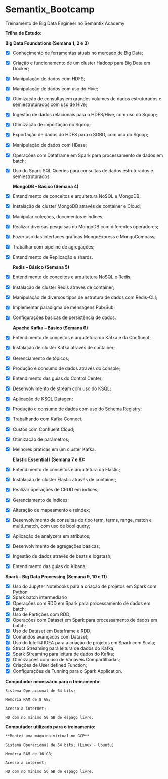 # Semantix_Bootcamp
 Treinamento de Big Data Engineer no Semantix Academy






  




   **Trilha de Estudo:**

   **Big Data Foundations (Semana 1, 2 e 3)** 
  
 - [X] Conhecimento de ferramentas atuais no mercado de Big Data;
 - [X] Criação e funcionamento de um cluster Hadoop para Big Data em Docker;
 - [X] Manipulação de dados com HDFS;
 - [X] Manipulação de dados com uso do Hive;
 - [X] Otimização de consultas em grandes volumes de dados estruturados e semiestruturados com uso de Hive;
 - [X] Ingestão de dados relacionais para o HDFS/Hive, com uso do Sqoop;
 - [X] Otimização de importação no Sqoop;
 - [X] Exportação de dados do HDFS para o SGBD, com uso do Sqoop;
 - [X] Manipulação de dados com HBase;
 - [X] Operações com Dataframe em Spark para processamento de dados em batch;
 - [X] Uso do Spark SQL Queries para consultas de dados estruturados e semiestruturados.

   **MongoDB - Básico (Semana 4)**

 - [X] Entendimento de conceitos e arquitetura NoSQL e MongoDB;
 - [X] Instalação de cluster MongoDB através de container e Cloud;
 - [X] Manipular coleções, documentos e índices;
 - [X] Realizar diversas pesquisas no MongoDB com diferentes operadores;
 - [X] Fazer uso das interfaces gráficas MongoExpress e MongoCompass;
 - [X] Trabalhar com pipeline de agregações;
 - [X] Entendimento de Replicação e shards.
 
    **Redis – Básico (Semana 5)**

 - [X] Entendimento de conceitos e arquitetura NoSQL e Redis;
 - [X] Instalação de cluster Redis através de container;
 - [X] Manipulação de diversos tipos de estrutura de dados com Redis-CLI;
 - [X] Implementar paradigma de mensagens Pub/Sub;
 - [X] Configurações básicas de persistência de dados.  

    **Apache Kafka – Básico (Semana 6)**

 - [X] Entendimento de conceitos e arquitetura do Kafka e da Confluent;
 - [X] Instalação de cluster Kafka através de container;
 - [X] Gerenciamento de tópicos;
 - [X] Produção e consumo de dados através do console;
 - [X] Entendimento das guias do Control Center;
 - [X] Desenvolvimento de stream com uso do KSQL;
 - [X] Aplicação de KSQL Datagen;
 - [X] Produção e consumo de dados com uso do Schema Registry;
 - [X] Trabalhando com Kafka Connect;
 - [X] Custos com Confluent Cloud;
 - [X] Otimização de parâmetros;
 - [X] Melhores práticas em um cluster Kafka.
 
    **Elastic Essential I (Semana 7 e 8):**

 - [X] Entendimento de conceitos e arquitetura da Elastic;
 - [X] Instalação de cluster Elastic através de container;
 - [X] Realizar operações de CRUD em índices;
 - [X] Gerenciamento de índices;
 - [X] Alteração de mapeamento e reindex;
 - [X] Desenvolvimento de consultas do tipo term, terms, range, match e multi_match, com uso de bool query;
 - [X] Aplicação de analyzers em atributos;
 - [X] Desenvolvimento de agregações básicas;
 - [X] Ingestão de dados através de beats e logstash;
 - [X] Entendimento das guias do Kibana;

 **Spark - Big Data Processing (Semana 9, 10 e 11)**

  - [X] Uso do Jupyter Notebooks para a criação de projetos em Spark com Python
  - [X] Spark batch intermediario
  - [X] Operações com RDD em Spark para processamento de dados em batch;
  - [X] Uso de Partições com RDD;
  - [X] Operações com Dataset em Spark para processamento de dados em batch;
  - [X] Uso de Dataset em Dataframe e RDD;
  - [X] Comandos avançados com Dataset;
  - [X] Uso do IntelliJ IDEA para a criação de projetos em Spark com Scala;
  - [X] Struct Streaming para leitura de dados do Kafka;
  - [X] Spark Streaming para leitura de dados do Kafka;
  - [X] Otimizações com uso de Variáveis Compartilhadas;
  - [X] Criações de User defined Function;
  - [X] Configurações de Tunning para o Spark Application.

  **Computador necessário para o treinamento:**

    Sistema Operacional de 64 bits;

    Memória RAM de 8 GB;

    Acesso a internet;

    HD com no mínimo 50 GB de espaço livre.

**Computador utilizado para o treinamento:**

    **Montei uma máquina virtual no GCP**

    Sistema Operacional de 64 bits; (Linux - Ubuntu) 

    Memória RAM de 16 GB; 

    Acesso a internet;

    HD com no mínimo 50 GB de espaço livre.